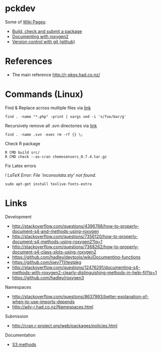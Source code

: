 # pckdev

Some of [Wiki Pages](https://github.com/variani/pckdev/wiki/_pages):

* [Build, check and submit a package](https://github.com/variani/pckdev/wiki/Build,-check-and-submit-a-package)
* [Documenting with roxygen2](https://github.com/variani/pckdev/wiki/Documenting-with-roxygen2)
* [Version control with git (github)](https://github.com/variani/pckdev/wiki/Version-control-with-git-(github))

# References

* The main reference http://r-pkgs.had.co.nz/

# Commands (Linux)

Find & Replace across multiple files via [link](http://rushi.wordpress.com/2008/08/05/find-replace-across-multiple-files-in-linux/)

    find . -name "*.php" -print | xargs sed -i 's/foo/bar/g'

Recursively remove all .svn directories via [link](http://codesnippets.joyent.com/posts/show/104)

    find . -name .svn -exec rm -rf {} \;    

Check R package
    
    R CMD build src/
    R CMD check --as-cran chemosensors_0.7.4.tar.gz 
    
Fix Latex errors

*! LaTeX Error: File 'inconsolata.sty' not found.*

    sudo apt-get install texlive-fonts-extra

# Links

Development

* http://stackoverflow.com/questions/4396768/how-to-properly-document-s4-and-methods-using-roxygen
* http://stackoverflow.com/questions/7356120/how-to-properly-document-s4-methods-using-roxygen2?lq=1
* http://stackoverflow.com/questions/7368262/how-to-properly-document-s4-class-slots-using-roxygen2
* https://github.com/hadley/devtools/wiki/Documenting-functions
* https://github.com/joey711/testpkg
* http://stackoverflow.com/questions/12476291/documenting-s4-methods-with-roxygen2-clearly-distinguishing-methods-in-help-fil?lq=1
* https://github.com/hadley/roxygen3

Namespaces
* http://stackoverflow.com/questions/8637993/better-explanation-of-when-to-use-imports-depends
* http://adv-r.had.co.nz/Namespaces.html

Submission
* http://cran.r-project.org/web/packages/policies.html
 
Documentation

* [S3 methods](http://stackoverflow.com/a/17026386/551589)

